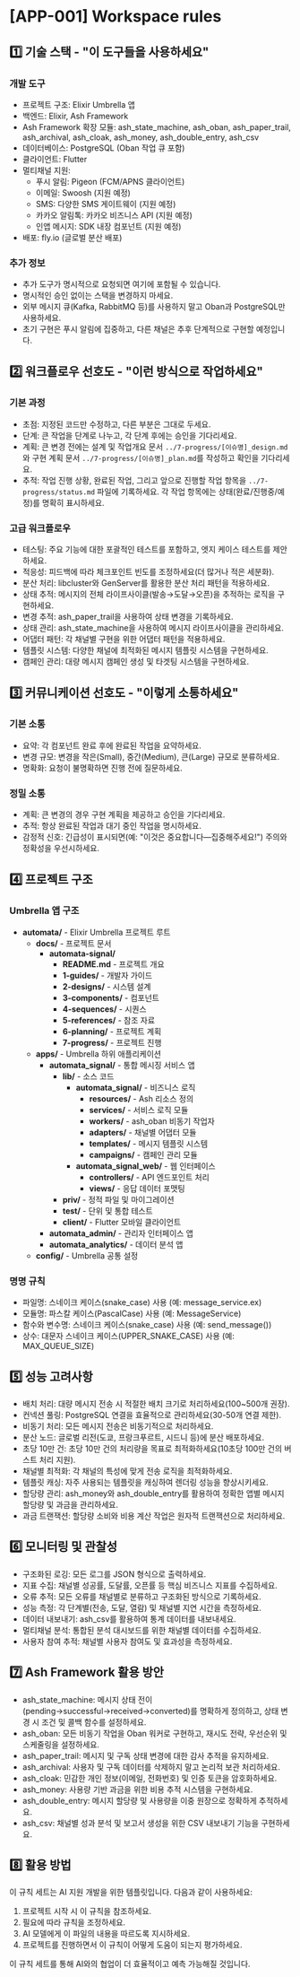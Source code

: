 # [APP-001] Workspace rules

## 1️⃣ 기술 스택 - "이 도구들을 사용하세요"

### 개발 도구

- 프로젝트 구조: Elixir Umbrella 앱
- 백엔드: Elixir, Ash Framework
- Ash Framework 확장 모듈: ash_state_machine, ash_oban, ash_paper_trail, ash_archival, ash_cloak, ash_money, ash_double_entry, ash_csv
- 데이터베이스: PostgreSQL (Oban 작업 큐 포함)
- 클라이언트: Flutter
- 멀티채널 지원:
  - 푸시 알림: Pigeon (FCM/APNS 클라이언트)
  - 이메일: Swoosh (지원 예정)
  - SMS: 다양한 SMS 게이트웨이 (지원 예정)
  - 카카오 알림톡: 카카오 비즈니스 API (지원 예정)
  - 인앱 메시지: SDK 내장 컴포넌트 (지원 예정)
- 배포: fly.io (글로벌 분산 배포)

### 추가 정보

- 추가 도구가 명시적으로 요청되면 여기에 포함될 수 있습니다.
- 명시적인 승인 없이는 스택을 변경하지 마세요.
- 외부 메시지 큐(Kafka, RabbitMQ 등)를 사용하지 말고 Oban과 PostgreSQL만 사용하세요.
- 초기 구현은 푸시 알림에 집중하고, 다른 채널은 추후 단계적으로 구현할 예정입니다.

## 2️⃣ 워크플로우 선호도 - "이런 방식으로 작업하세요"

### 기본 과정

- 초점: 지정된 코드만 수정하고, 다른 부분은 그대로 두세요.
- 단계: 큰 작업을 단계로 나누고, 각 단계 후에는 승인을 기다리세요.
- 계획: 큰 변경 전에는 설계 및 작업개요 문서 `../7-progress/[이슈명]_design.md`와 구현 계획 문서 `../7-progress/[이슈명]_plan.md`를 작성하고 확인을 기다리세요.
- 추적: 작업 진행 상황, 완료된 작업, 그리고 앞으로 진행할 작업 항목을 `../7-progress/status.md` 파일에 기록하세요. 각 작업 항목에는 상태(완료/진행중/예정)를 명확히 표시하세요.

### 고급 워크플로우

- 테스팅: 주요 기능에 대한 포괄적인 테스트를 포함하고, 엣지 케이스 테스트를 제안하세요.
- 적응성: 피드백에 따라 체크포인트 빈도를 조정하세요(더 많거나 적은 세분화).
- 분산 처리: libcluster와 GenServer를 활용한 분산 처리 패턴을 적용하세요.
- 상태 추적: 메시지의 전체 라이프사이클(발송→도달→오픈)을 추적하는 로직을 구현하세요.
- 변경 추적: ash_paper_trail을 사용하여 상태 변경을 기록하세요.
- 상태 관리: ash_state_machine을 사용하여 메시지 라이프사이클을 관리하세요.
- 어댑터 패턴: 각 채널별 구현을 위한 어댑터 패턴을 적용하세요.
- 템플릿 시스템: 다양한 채널에 최적화된 메시지 템플릿 시스템을 구현하세요.
- 캠페인 관리: 대량 메시지 캠페인 생성 및 타겟팅 시스템을 구현하세요.

## 3️⃣ 커뮤니케이션 선호도 - "이렇게 소통하세요"

### 기본 소통

- 요약: 각 컴포넌트 완료 후에 완료된 작업을 요약하세요.
- 변경 규모: 변경을 작은(Small), 중간(Medium), 큰(Large) 규모로 분류하세요.
- 명확화: 요청이 불명확하면 진행 전에 질문하세요.

### 정밀 소통

- 계획: 큰 변경의 경우 구현 계획을 제공하고 승인을 기다리세요.
- 추적: 항상 완료된 작업과 대기 중인 작업을 명시하세요.
- 감정적 신호: 긴급성이 표시되면(예: "이것은 중요합니다—집중해주세요!") 주의와 정확성을 우선시하세요.

## 4️⃣ 프로젝트 구조

### Umbrella 앱 구조

- **automata/** - Elixir Umbrella 프로젝트 루트
  - **docs/** - 프로젝트 문서
    - **automata-signal/**
      - **README.md** - 프로젝트 개요
      - **1-guides/** - 개발자 가이드
      - **2-designs/** - 시스템 설계
      - **3-components/** - 컴포넌트
      - **4-sequences/** - 시퀀스
      - **5-references/** - 참조 자료
      - **6-planning/** - 프로젝트 계획
      - **7-progress/** - 프로젝트 진행
  - **apps/** - Umbrella 하위 애플리케이션
    - **automata_signal/** - 통합 메시징 서비스 앱
      - **lib/** - 소스 코드
        - **automata_signal/** - 비즈니스 로직
          - **resources/** - Ash 리소스 정의
          - **services/** - 서비스 로직 모듈
          - **workers/** - ash_oban 비동기 작업자
          - **adapters/** - 채널별 어댑터 모듈
          - **templates/** - 메시지 템플릿 시스템
          - **campaigns/** - 캠페인 관리 모듈
        - **automata_signal_web/** - 웹 인터페이스
          - **controllers/** - API 엔드포인트 처리
          - **views/** - 응답 데이터 포맷팅
      - **priv/** - 정적 파일 및 마이그레이션
      - **test/** - 단위 및 통합 테스트
      - **client/** - Flutter 모바일 클라이언트
    - **automata_admin/** - 관리자 인터페이스 앱
    - **automata_analytics/** - 데이터 분석 앱
  - **config/** - Umbrella 공통 설정

### 명명 규칙

- 파일명: 스네이크 케이스(snake_case) 사용 (예: message_service.ex)
- 모듈명: 파스칼 케이스(PascalCase) 사용 (예: MessageService)
- 함수와 변수명: 스네이크 케이스(snake_case) 사용 (예: send_message())
- 상수: 대문자 스네이크 케이스(UPPER_SNAKE_CASE) 사용 (예: MAX_QUEUE_SIZE)

## 5️⃣ 성능 고려사항

- 배치 처리: 대량 메시지 전송 시 적절한 배치 크기로 처리하세요(100~500개 권장).
- 컨넥션 풀링: PostgreSQL 연결을 효율적으로 관리하세요(30-50개 연결 제한).
- 비동기 처리: 모든 메시지 전송은 비동기적으로 처리하세요.
- 분산 노드: 글로벌 리전(도쿄, 프랑크푸르트, 시드니 등)에 분산 배포하세요.
- 초당 10만 건: 초당 10만 건의 처리량을 목표로 최적화하세요(10초당 100만 건의 버스트 처리 지원).
- 채널별 최적화: 각 채널의 특성에 맞게 전송 로직을 최적화하세요.
- 템플릿 캐싱: 자주 사용되는 템플릿을 캐싱하여 렌더링 성능을 향상시키세요.
- 할당량 관리: ash_money와 ash_double_entry를 활용하여 정확한 앱별 메시지 할당량 및 과금을 관리하세요.
- 과금 트랜잭션: 할당량 소비와 비용 계산 작업은 원자적 트랜잭션으로 처리하세요.

## 6️⃣ 모니터링 및 관찰성

- 구조화된 로깅: 모든 로그를 JSON 형식으로 출력하세요.
- 지표 수집: 채널별 성공률, 도달률, 오픈률 등 핵심 비즈니스 지표를 수집하세요.
- 오류 추적: 모든 오류를 채널별로 분류하고 구조화된 방식으로 기록하세요.
- 성능 측정: 각 단계별(전송, 도달, 열람) 및 채널별 지연 시간을 측정하세요.
- 데이터 내보내기: ash_csv를 활용하여 통계 데이터를 내보내세요.
- 멀티채널 분석: 통합된 분석 대시보드를 위한 채널별 데이터를 수집하세요.
- 사용자 참여 추적: 채널별 사용자 참여도 및 효과성을 측정하세요.

## 7️⃣ Ash Framework 활용 방안

- ash_state_machine: 메시지 상태 전이(pending→successful→received→converted)를 명확하게 정의하고, 상태 변경 시 조건 및 콜백 함수를 설정하세요.
- ash_oban: 모든 비동기 작업을 Oban 워커로 구현하고, 재시도 전략, 우선순위 및 스케줄링을 설정하세요.
- ash_paper_trail: 메시지 및 구독 상태 변경에 대한 감사 추적을 유지하세요.
- ash_archival: 사용자 및 구독 데이터를 삭제하지 말고 논리적 보관 처리하세요.
- ash_cloak: 민감한 개인 정보(이메일, 전화번호) 및 인증 토큰을 암호화하세요.
- ash_money: 사용량 기반 과금을 위한 비용 추적 시스템을 구현하세요.
- ash_double_entry: 메시지 할당량 및 사용량을 이중 원장으로 정확하게 추적하세요.
- ash_csv: 채널별 성과 분석 및 보고서 생성을 위한 CSV 내보내기 기능을 구현하세요.

## 8️⃣ 활용 방법

이 규칙 세트는 AI 지원 개발을 위한 템플릿입니다. 다음과 같이 사용하세요:

1. 프로젝트 시작 시 이 규칙을 참조하세요.
2. 필요에 따라 규칙을 조정하세요.
3. AI 모델에게 이 파일의 내용을 따르도록 지시하세요.
4. 프로젝트를 진행하면서 이 규칙이 어떻게 도움이 되는지 평가하세요.

이 규칙 세트를 통해 AI와의 협업이 더 효율적이고 예측 가능해질 것입니다.
